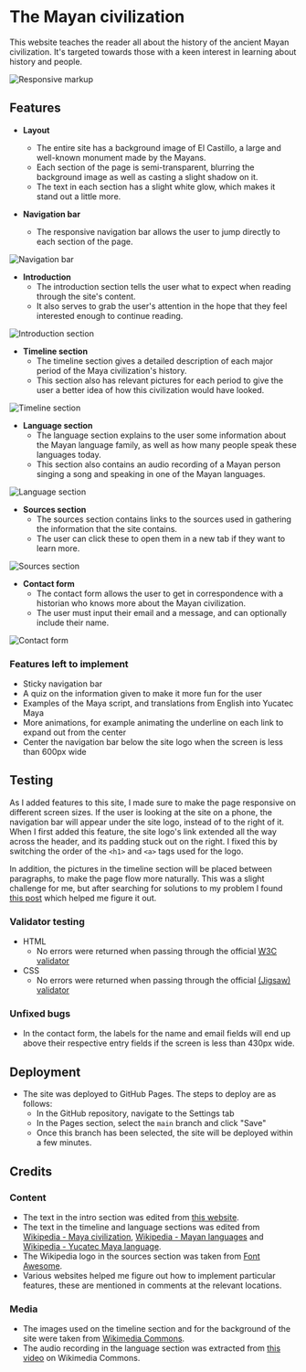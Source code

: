 # The Mayan civilization

This website teaches the reader all about the history of the ancient Mayan civilization. It's targeted towards those with a keen interest in learning about history and people.

![Responsive markup](media/mockup.png)

## Features

- __Layout__
    - The entire site has a background image of El Castillo, a large and well-known monument made by the Mayans.
    - Each section of the page is semi-transparent, blurring the background image as well as casting a slight shadow on it.
    - The text in each section has a slight white glow, which makes it stand out a little more.

- __Navigation bar__
    - The responsive navigation bar allows the user to jump directly to each section of the page.

![Navigation bar](media/navbar.png)

- __Introduction__
    - The introduction section tells the user what to expect when reading through the site's content.
    - It also serves to grab the user's attention in the hope that they feel interested enough to continue reading.

![Introduction section](media/intro.png)

- __Timeline section__
    - The timeline section gives a detailed description of each major period of the Maya civilization's history.
    - This section also has relevant pictures for each period to give the user a better idea of how this civilization would have looked.

![Timeline section](media/timeline.png)

- __Language section__
    - The language section explains to the user some information about the Mayan language family, as well as how many people speak these languages today.
    - This section also contains an audio recording of a Mayan person singing a song and speaking in one of the Mayan languages.

![Language section](media/language.png)

- __Sources section__
    - The sources section contains links to the sources used in gathering the information that the site contains.
    - The user can click these to open them in a new tab if they want to learn more.

![Sources section](media/sources.png)

- __Contact form__
    - The contact form allows the user to get in correspondence with a historian who knows more about the Mayan civilization.
    - The user must input their email and a message, and can optionally include their name.

![Contact form](media/contact.png)

### Features left to implement

- Sticky navigation bar
- A quiz on the information given to make it more fun for the user
- Examples of the Maya script, and translations from English into Yucatec Maya
- More animations, for example animating the underline on each link to expand out from the center
- Center the navigation bar below the site logo when the screen is less than 600px wide

## Testing

As I added features to this site, I made sure to make the page responsive on different screen sizes.
If the user is looking at the site on a phone, the navigation bar will appear under the site logo, instead of to the right of it.
When I first added this feature, the site logo's link extended all the way across the header, and its padding stuck out on the right. I fixed this by switching the order of the `<h1>` and `<a>` tags used for the logo.

In addition, the pictures in the timeline section will be placed between paragraphs, to make the page flow more naturally.
This was a slight challenge for me, but after searching for solutions to my problem I found [this post](https://stackoverflow.com/questions/32559744/using-media-query-and-show-a-div-below-another-div-which-is-written-before) which helped me figure it out.

### Validator testing

- HTML
    - No errors were returned when passing through the official [W3C validator](https://validator.w3.org/nu/?doc=https%3A%2F%2Ftetraxile-ci.github.io%2Fpp1%2F)
- CSS
    - No errors were returned when passing through the official [(Jigsaw) validator](https://jigsaw.w3.org/css-validator/validator?uri=https%3A%2F%2Ftetraxile-ci.github.io%2Fpp1%2F&profile=css3svg&usermedium=all&warning=1&vextwarning=&lang=en)

### Unfixed bugs

- In the contact form, the labels for the name and email fields will end up above their respective entry fields if the screen is less than 430px wide. 

## Deployment

- The site was deployed to GitHub Pages. The steps to deploy are as follows:
    - In the GitHub repository, navigate to the Settings tab
    - In the Pages section, select the `main` branch and click "Save"
    - Once this branch has been selected, the site will be deployed within a few minutes.

## Credits

### Content

- The text in the intro section was edited from [this website](https://www.historyonthenet.com/mayans-overview-civilization).
- The text in the timeline and language sections was edited from [Wikipedia - Maya civilization](https://en.wikipedia.org/wiki/Maya_civilization), [Wikipedia - Mayan languages](https://en.wikipedia.org/wiki/Mayan_languages) and [Wikipedia - Yucatec Maya language](https://en.wikipedia.org/wiki/Yucatec_Maya_language).
- The Wikipedia logo in the sources section was taken from [Font Awesome](https://fontawesome.com/).
- Various websites helped me figure out how to implement particular features, these are mentioned in comments at the relevant locations.

### Media

- The images used on the timeline section and for the background of the site were taken from [Wikimedia Commons](https://commons.wikimedia.org).
- The audio recording in the language section was extracted from [this video](https://commons.wikimedia.org/wiki/File:WIKITONGUES-_Manuel_speaking_Yucatecan.webm) on Wikimedia Commons.

